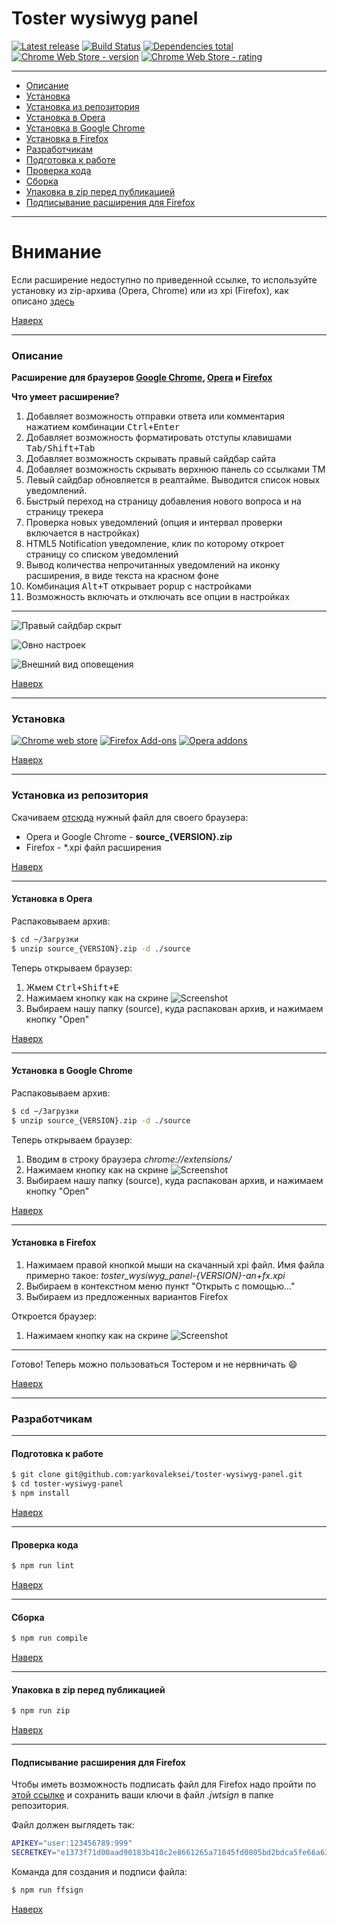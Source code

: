 # Toster wysiwyg panel

[![Latest release](https://img.shields.io/github/release/yarkovaleksei/toster-wysiwyg-panel.svg)](https://github.com/yarkovaleksei/toster-wysiwyg-panel/releases/latest)  [![Build Status](https://travis-ci.org/yarkovaleksei/toster-wysiwyg-panel.svg?branch=master)](https://travis-ci.org/yarkovaleksei/toster-wysiwyg-panel)  [![Dependencies total](https://david-dm.org/yarkovaleksei/toster-wysiwyg-panel.svg)](https://david-dm.org/yarkovaleksei/toster-wysiwyg-panel.svg)  [![Chrome Web Store - version](https://img.shields.io/chrome-web-store/v/kpfolongmglpleidinnhnlefeoljdecm.svg)](https://chrome.google.com/webstore/detail/toster-wysiwyg-panel/kpfolongmglpleidinnhnlefeoljdecm?hl=ru&gl=RU)  [![Chrome Web Store - rating](https://img.shields.io/chrome-web-store/rating/kpfolongmglpleidinnhnlefeoljdecm.svg)](https://chrome.google.com/webstore/detail/toster-wysiwyg-panel/kpfolongmglpleidinnhnlefeoljdecm?hl=ru&gl=RU)

- - -
+ [Описание](#Описание)
+ [Установка](#Установка)
+ [Установка из репозитория](#Установка-из-репозитория)
+ [Установка в Opera](#Установка-в-opera)
+ [Установка в Google Chrome](#Установка-в-google-chrome)
+ [Установка в Firefox](#Установка-в-firefox)
+ [Разработчикам](#Разработчикам)
+ [Подготовка к работе](#Подготовка-к-работе)
+ [Проверка кода](#Проверка-кода)
+ [Сборка](#Сборка)
+ [Упаковка в zip перед публикацией](#Упаковка-в-zip-перед-публикацией)
+ [Подписывание расширения для Firefox](#Подписывание-расширения-для-firefox)

- - -
# Внимание

Если расширение недоступно по приведенной ссылке, то используйте установку из zip-архива (Opera, Chrome) или из xpi (Firefox), как описано [здесь](#Установка-из-репозитория)

[Наверх](#toster-wysiwyg-panel)

- - -
### Описание

**Расширение для браузеров [Google Chrome](https://chrome.google.com/webstore/detail/toster-wysiwyg-panel/kpfolongmglpleidinnhnlefeoljdecm), [Opera](https://addons.opera.com/ru/extensions/details/toster-wysiwyg-panel/) и [Firefox](https://addons.mozilla.org/en-US/firefox/addon/toster-wysiwyg-panel/)**

**Что умеет расширение?**

1. Добавляет возможность отправки ответа или комментария нажатием комбинации <kbd>Ctrl+Enter</kbd>
2. Добавляет возможность форматировать отступы клавишами <kbd>Tab/Shift+Tab</kbd>
3. Добавляет возможность скрывать правый сайдбар сайта
4. Добавляет возможность скрывать верхнюю панель со ссылками ТМ
5. Левый сайдбар обновляется в реалтайме. Выводится список новых уведомлений.
6. Быстрый переход на страницу добавления нового вопроса и на страницу трекера
7. Проверка новых уведомлений (опция и интервал проверки включается в настройках)
8. HTML5 Notification уведомление, клик по которому откроет страницу со списком уведомлений
9. Вывод количества непрочитанных уведомлений на иконку расширения, в виде текста на красном фоне
10. Комбинация <kbd>Alt+T</kbd> открывает popup с настройками
11. Возможность включать и отключать все опции в настройках

- - -
![Правый сайдбар скрыт](img/screenshot/screen-right-sidebar-is-hidden.png)

![Овно настроек](img/screenshot/screen-settings.png)

![Внешний вид оповещения](img/screenshot/screen-notify.png)

[Наверх](#toster-wysiwyg-panel)

- - -
### Установка

[![Chrome web store](img/chrome.png)](https://chrome.google.com/webstore/detail/toster-wysiwyg-panel/kpfolongmglpleidinnhnlefeoljdecm)  [![Firefox Add-ons](img/ff.jpg)](https://addons.mozilla.org/en-US/firefox/addon/toster-wysiwyg-panel/)  [![Opera addons](img/opera.png)](https://addons.opera.com/ru/extensions/details/toster-wysiwyg-panel/)

[Наверх](#toster-wysiwyg-panel)

- - -
### Установка из репозитория

Скачиваем [отсюда](https://github.com/yarkovaleksei/toster-wysiwyg-panel/releases/latest) нужный файл для своего браузера:

- Opera и Google Chrome - **source_{VERSION}.zip**
- Firefox - *.xpi файл расширения

[Наверх](#toster-wysiwyg-panel)

- - -
#### Установка в Opera

Распаковываем архив:

```bash
$ cd ~/Загрузки
$ unzip source_{VERSION}.zip -d ./source
```

Теперь открываем браузер:

1. Жмем <kbd>Ctrl+Shift+E</kbd>
2. Нажимаем кнопку как на скрине
![Screenshot](img/opera-how-to.png)
3. Выбираем нашу папку (source), куда распакован архив, и нажимаем кнопку "Open"

[Наверх](#toster-wysiwyg-panel)

- - -
#### Установка в Google Chrome

Распаковываем архив:

```bash
$ cd ~/Загрузки
$ unzip source_{VERSION}.zip -d ./source
```

Теперь открываем браузер:

1. Вводим в строку браузера *chrome://extensions/*
2. Нажимаем кнопку как на скрине
![Screenshot](img/chrome-how-to.png)
3. Выбираем нашу папку (source), куда распакован архив, и нажимаем кнопку "Open"

[Наверх](#toster-wysiwyg-panel)

- - -
#### Установка в Firefox

1. Нажимаем правой кнопкой мыши на скачанный xpi файл. Имя файла примерно такое: *toster_wysiwyg_panel-{VERSION}-an+fx.xpi*
2. Выбираем в контекстном меню пункт "Открыть с помощью..."
3. Выбираем из предложенных вариантов Firefox

Откроется браузер:

1. Нажимаем кнопку как на скрине
![Screenshot](img/ff-how-to.jpg)

- - -
Готово! Теперь можно пользоваться Тостером и не нервничать :smile:

[Наверх](#toster-wysiwyg-panel)

- - -
### Разработчикам

- - -
#### Подготовка к работе

```bash
$ git clone git@github.com:yarkovaleksei/toster-wysiwyg-panel.git
$ cd toster-wysiwyg-panel
$ npm install
```

[Наверх](#toster-wysiwyg-panel)

- - -
#### Проверка кода

```bash
$ npm run lint
```

[Наверх](#toster-wysiwyg-panel)

- - -
#### Сборка

```bash
$ npm run compile
```

[Наверх](#toster-wysiwyg-panel)

- - -
#### Упаковка в zip перед публикацией

```bash
$ npm run zip
```

[Наверх](#toster-wysiwyg-panel)

- - -
#### Подписывание расширения для Firefox

Чтобы иметь возможность подписать файл для Firefox надо пройти по [этой ссылке](https://addons.mozilla.org/en-US/developers/addon/api/key/) и сохранить ваши ключи в файл *.jwtsign* в папке репозитория.

Файл должен выглядеть так:

```bash
APIKEY="user:123456789:999"
SECRETKEY="e1373f71d00aad90183b410c2e8661265a71845fd0805bd2bdca5fe66a635cfb"
```

Команда для создания и подписи файла:

```bash
$ npm run ffsign
```

[Наверх](#toster-wysiwyg-panel)
